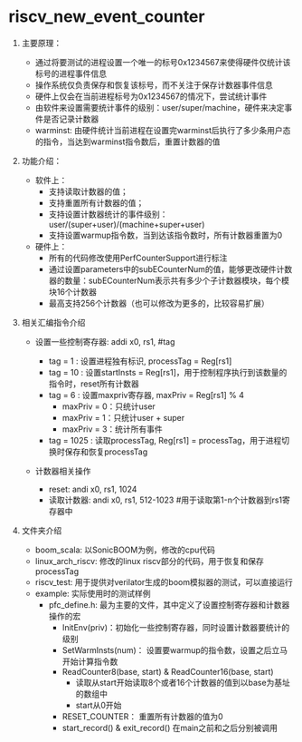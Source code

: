 # riscv_new_event_counter
 
1. 主要原理：
   - 通过将要测试的进程设置一个唯一的标号0x1234567来使得硬件仅统计该标号的进程事件信息
   - 操作系统仅负责保存和恢复该标号，而不关注于保存计数器事件信息
   - 硬件上仅会在当前进程标号为0x1234567的情况下，尝试统计事件
   - 由软件来设置需要统计事件的级别：user/super/machine，硬件来决定事件是否记录计数器
   - warminst: 由硬件统计当前进程在设置完warminst后执行了多少条用户态的指令，当达到warminst指令数后，重置计数器的值

2. 功能介绍：
   - 软件上：
      - 支持读取计数器的值；
      - 支持重置所有计数器的值；
      - 支持设置计数器统计的事件级别：user/(super+user)/(machine+super+user)
      - 支持设置warmup指令数，当到达该指令数时，所有计数器重置为0
   - 硬件上：
      - 所有的代码修改使用PerfCounterSupport进行标注
      - 通过设置parameters中的subECounterNum的值，能够更改硬件计数器的数量：subECounterNum表示共有多少个子计数器模块，每个模块16个计数器
      - 最高支持256个计数器（也可以修改为更多的，比较容易扩展）

3. 相关汇编指令介绍
   - 设置一些控制寄存器: addi x0, rs1, #tag
      - tag = 1 : 设置进程独有标识, processTag = Reg[rs1]
      - tag = 10 : 设置startInsts = Reg[rs1]，用于控制程序执行到该数量的指令时，reset所有计数器
      - tag = 6 : 设置maxpriv寄存器,  maxPriv = Reg[rs1] % 4
         - maxPriv = 0：只统计user
         - maxPriv = 1：只统计user + super
         - maxPriv = 3：统计所有事件
      - tag = 1025 : 读取processTag, Reg[rs1] = processTag，用于进程切换时保存和恢复processTag
   
   - 计数器相关操作
      - reset: andi x0, rs1, 1024
      - 读取计数器: andi x0, rs1, 512-1023  #用于读取第1-n个计数器到rs1寄存器中

4. 文件夹介绍
   - boom_scala: 以SonicBOOM为例，修改的cpu代码
   - linux_arch_riscv: 修改的linux riscv部分的代码，用于恢复和保存processTag
   - riscv_test: 用于提供对verilator生成的boom模拟器的测试，可以直接运行
   - example: 实际使用时的测试样例
      - pfc_define.h: 最为主要的文件，其中定义了设置控制寄存器和计数器操作的宏
         - InitEnv(priv)：初始化一些控制寄存器，同时设置计数器要统计的级别
         - SetWarmInsts(num)： 设置要warmup的指令数，设置之后立马开始计算指令数
         - ReadCounter8(base, start) & ReadCounter16(base, start)
            - 读取从start开始读取8个或者16个计数器的值到以base为基址的数组中
            - start从0开始
         - RESET_COUNTER： 重置所有计数器的值为0
         - start_record() & exit_record() 在main之前和之后分别被调用